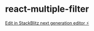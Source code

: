 # react-multiple-filter

[Edit in StackBlitz next generation editor ⚡️](https://stackblitz.com/~/github.com/yakash471/react-multiple-filter)